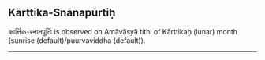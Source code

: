 ## Kārttika-Snānapūrtiḥ
कार्त्तिक-स्नानपूर्तिः is observed on Amāvāsyā tithi of Kārttikaḥ (lunar) month (sunrise (default)/puurvaviddha (default)).



---
